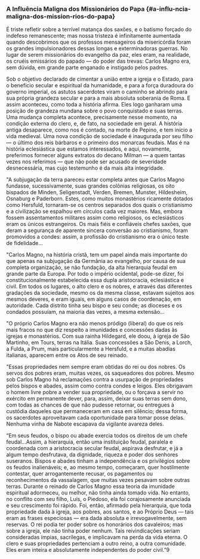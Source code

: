 ### A Influência Maligna dos Missionários do Papa {#a-influ-ncia-maligna-dos-mission-rios-do-papa}

É triste refletir sobre a terrível matança dos saxões, e o batismo forçado do indefeso remanescente; mas nossa tristeza é infinitamente aumentada quando descobrimos que os professos mensageiros da misericórdia foram os grandes impulsionadores dessas longas e exterminadoras guerras. No lugar de serem missionários do evangelho da paz, eles eram, na realidade, os cruéis emissários do papado — do poder das trevas: Carlos Magno era, sem dúvida, em grande parte enganado e instigado pelos padres.

Sob o objetivo declarado de cimentar a união entre a igreja e o Estado, para o benefício secular e espiritual da humanidade, e para a força duradoura do governo imperial, os astutos sacerdotes viram o caminho se abrindo para sua própria grandeza secular e para a mais absoluta soberania de Roma. E assim aconteceu, como toda a história afirma. Eles logo ganharam uma posição de grandeza mundana sobre o povo conquistado e suas terras. Uma mudança completa acontece, precisamente nesse momento, na condição externa do clero, e, de fato, na sociedade em geral. A história antiga desaparece, como nos é contado, na morte de Pepino, e tem início a vida medieval. Uma nova condição de sociedade é inaugurada por seu filho — o último dos reis bárbaros e o primeiro dos monarcas feudais. Mas é na história eclesiástica que estamos interessados, e aqui, novamente, preferimos fornecer alguns extratos do decano Milman — a quem tantas vezes nos referimos — que não pode ser acusado de severidade desnecessária, mas cujo testemunho é da mais alta integridade.

&quot;A subjugação da terra pareceu estar completa antes que Carlos Magno fundasse, sucessivamente, suas grandes colônias religiosas, os oito bispados de Minden, Seligenstadt, Verden, Bremen, Munster, Hildesheim, Osnaburg e Paderborn. Estes, como muitos monastérios ricamente dotados como Hersfuld, tornaram-se os centros separados dos quais o cristianismo e a civilização se espalhou em círculos cada vez maiores. Mas, embora fossem assentamentos militares assim como religiosos, os eclesiásticos eram os únicos estrangeiros. Os mais fiéis e confiáveis chefes saxões, que deram a segurança de aparente sincera conversão ao cristianismo, foram promovidos a condes: assim, a profissão do cristianismo era o único teste de fidelidade…

&quot;Carlos Magno, na história cristã, tem um papel ainda mais importante do que apenas na subjugação da Germânia ao evangelho, por causa de sua completa organização, se não fundação, da alta hierarquia feudal em grande parte da Europa. Por todo o império ocidental, pode-se dizer, foi constitucionalmente estabelecida essa dupla aristocracia, eclesiástica e civil. Em todos os lugares, o alto clero e os nobres, e através das diferentes gradações da sociedade, mesmo os da mesma classe, estavam sujeitos aos mesmos deveres, e eram iguais, em alguns casos de coordenação, em autoridade. Cada distrito tinha seu bispo e seu conde; as dioceses e os condados possuíam, na maioria das vezes, a mesma extensão…

&quot;O próprio Carlos Magno era não menos pródigo (liberal) do que os reis mais fracos no que diz respeito a imunidades e concessões dadas às igrejas e monastérios. Com sua rainha Hildegard, ele doou, à igreja de São Martinho, em Tours, terras na Itália. Suas concessões a São Denis, a Lorch, a Fulda, a Prum, mais particularmente a Hersfuld, e a muitas abadias italianas, aparecem entre os Atos de seu reinado.

&quot;Essas propriedades nem sempre eram obtidas do rei ou dos nobres. Os servos dos pobres eram, muitas vezes, os saqueadores dos pobres. Mesmo sob Carlos Magno há reclamações contra a usurpação de propriedades pelos bispos e abades, assim como contra condes e leigos. Eles obrigavam o homem livre pobre a vender sua propriedade, ou o forçava a servir no exército em permanente dever, para, assim, deixar suas terras sem dono, com todas as chances de que não pudesse retornar, ou entregues à custódia daqueles que permaneceram em casa em silêncio; dessa forma, os sacerdotes aproveitavam cada oportunidade para tomar posse delas. Nenhuma vinha de Nabote escapava da vigilante avareza deles.

“Em seus feudos, o bispo ou abade exercia todos os direitos de um chefe feudal…Assim, a hierarquia, então uma instituição feudal, paralela e coordenada com a aristocracia secular feudal, aspirava desfrutar, e já a algum tempo desfrutava, da dignidade, riqueza e poder dos senhores suseranos. Bispos e abades tinham a independência e os privilégios sobre os feudos inalienáveis; e, ao mesmo tempo, começaram, quer hostilmente contestar, quer arrogantemente recusar, os pagamentos ou reconhecimentos da vassalagem, que muitas vezes pesavam sobre outras terras. Durante o reinado de Carlos Magno essa teoria da imunidade espiritual adormeceu, ou melhor, não tinha ainda tomado vida. No entanto, no conflito com seu filho, Luís, o Piedoso, ela foi corajosamente anunciada e seu crescimento foi rápido. Foi, então, afirmado pela hierarquia, que toda propriedade dada à igreja, aos pobres, aos santos, e ao Próprio Deus — tais eram as frases especiosas — era dada absoluta e irrevogavelmente, sem reservas. O rei podia ter poder sobre os honorários dos cavaleiros; mas sobre a igreja, ele não tinha poder nenhum. Tais reivindicações seriam consideradas ímpias, sacrílegas, e implicavam na perda da vida eterna. O clero e suas propriedades pertenciam a outro reino, a outra comunidade. Eles eram inteira e absolutamente independentes do poder civil.”9